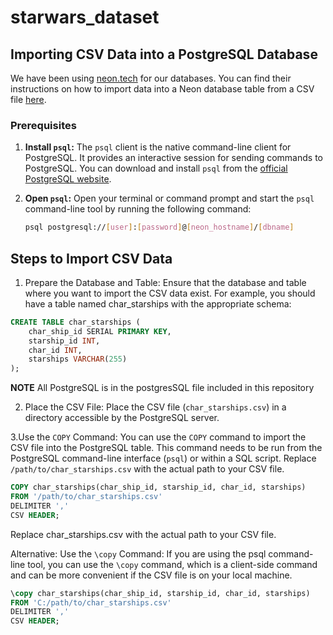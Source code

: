 # starwars_dataset

## Importing CSV Data into a PostgreSQL Database

We have been using [neon.tech](https://neon.tech) for our databases. You can find their instructions on how to import data into a Neon database table from a CSV file [here](https://neon.tech/docs/import/import-from-csv).


### Prerequisites

1. **Install `psql`:**
   The `psql` client is the native command-line client for PostgreSQL. It provides an interactive session for sending commands to PostgreSQL. You can download and install `psql` from the [official PostgreSQL website](https://www.postgresql.org/download/).

2. **Open `psql`:**
   Open your terminal or command prompt and start the `psql` command-line tool by running the following command:

   ```sh
   psql postgresql://[user]:[password]@[neon_hostname]/[dbname]
   ```
## Steps to Import CSV Data
1. Prepare the Database and Table: Ensure that the database and table where you want to import the CSV data exist. For example, you should have a table named char_starships with the appropriate schema:

```sql
CREATE TABLE char_starships (
    char_ship_id SERIAL PRIMARY KEY,
    starship_id INT,
    char_id INT,
    starships VARCHAR(255)
);
```

**NOTE** All PostgreSQL is in the postgresSQL file included in this repository

2. Place the CSV File: Place the CSV file (`char_starships.csv`) in a directory accessible by the PostgreSQL server.

3.Use the `COPY` Command: You can use the `COPY` command to import the CSV file into the PostgreSQL table. This command needs to be run from the PostgreSQL command-line interface (`psql`) or within a SQL script. Replace `/path/to/char_starships.csv` with the actual path to your CSV file.

```sql
COPY char_starships(char_ship_id, starship_id, char_id, starships)
FROM '/path/to/char_starships.csv'
DELIMITER ','
CSV HEADER;
```

Replace char_starships.csv with the actual path to your CSV file.

Alternative: Use the `\copy` Command: If you are using the psql command-line tool, you can use the `\copy` command, which is a client-side command and can be more convenient if the CSV file is on your local machine.

```sql
\copy char_starships(char_ship_id, starship_id, char_id, starships)
FROM 'C:/path/to/char_starships.csv'
DELIMITER ','
CSV HEADER;
```
